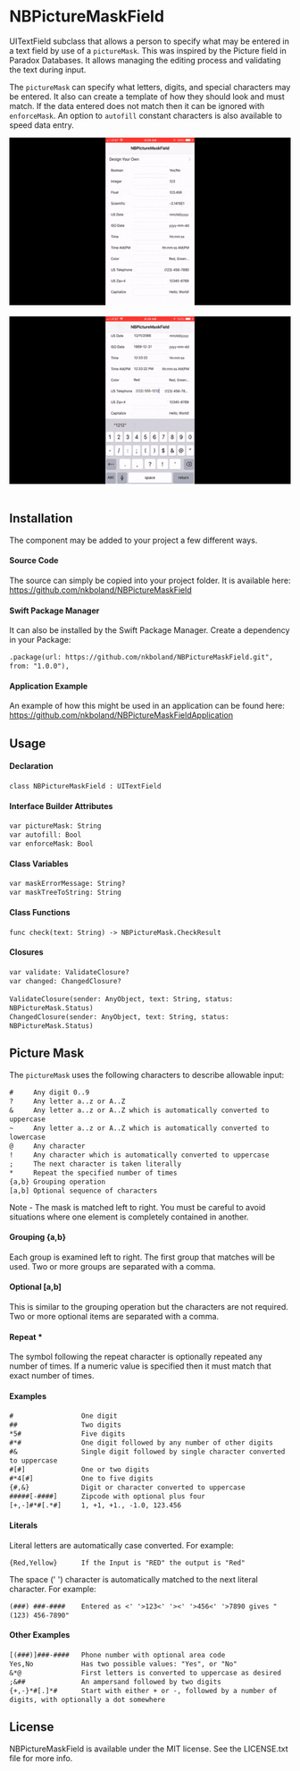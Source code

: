 # NBPictureMaskField

UITextField subclass that allows a person to specify what may be entered in a text field by use of a `pictureMask`.
This was inspired by the Picture field in Paradox Databases.
It allows managing the editing process and validating the text during input.

The `pictureMask` can specify what letters, digits, and special characters may be entered.
It also can create a template of how they should look and must match.
If the data entered does not match then it can be ignored with `enforceMask`.
An option to `autofill` constant characters is also available to speed data entry.

<a href="https://github.com/nkboland/NBPictureMaskField">
<img src="https://github.com/nkboland/blobs/blob/master/nbpicturemaskfield/gifs/screen1.gif" height="300" /></a>
<br><br/>

<a href="https://github.com/nkboland/NBPictureMaskField">
<img src="https://github.com/nkboland/blobs/blob/master/nbpicturemaskfield/gifs/screen2.gif" height="300" /></a>
<br><br/>

## Installation

The component may be added to your project a few different ways.

#### Source Code

The source can simply be copied into your project folder.
It is available here: https://github.com/nkboland/NBPictureMaskField

#### Swift Package Manager

It can also be installed by the Swift Package Manager.
Create a dependency in your Package:

    .package(url: https://github.com/nkboland/NBPictureMaskField.git", from: "1.0.0"),

#### Application Example

An example of how this might be used in an application can be found here:
https://github.com/nkboland/NBPictureMaskFieldApplication

## Usage

#### Declaration

    class NBPictureMaskField : UITextField

#### Interface Builder Attributes

    var pictureMask: String
    var autofill: Bool
    var enforceMask: Bool

#### Class Variables

    var maskErrorMessage: String?
    var maskTreeToString: String

#### Class Functions

    func check(text: String) -> NBPictureMask.CheckResult

#### Closures

    var validate: ValidateClosure?
    var changed: ChangedClosure?

    ValidateClosure(sender: AnyObject, text: String, status: NBPictureMask.Status)
    ChangedClosure(sender: AnyObject, text: String, status: NBPictureMask.Status)

## Picture Mask

The `pictureMask` uses the following characters to describe allowable input:


    #     Any digit 0..9
    ?     Any letter a..z or A..Z
    &     Any letter a..z or A..Z which is automatically converted to uppercase
    ~     Any letter a..z or A..Z which is automatically converted to lowercase
    @     Any character
    !     Any character which is automatically converted to uppercase
    ;     The next character is taken literally
    *     Repeat the specified number of times
    {a,b} Grouping operation
    [a,b] Optional sequence of characters

Note - The mask is matched left to right.
You must be careful to avoid situations where one element is completely contained in another.

#### Grouping {a,b}

Each group is examined left to right.
The first group that matches will be used.
Two or more groups are separated with a comma.

#### Optional [a,b]

This is similar to the grouping operation but the characters are not required.
Two or more optional items are separated with a comma.

#### Repeat *

The symbol following the repeat character is optionally repeated any number of times.
If a numeric value is specified then it must match that exact number of times.

#### Examples

    #                 One digit
    ##                Two digits
    *5#               Five digits
    #*#               One digit followed by any number of other digits
    #&                Single digit followed by single character converted to uppercase
    #[#]              One or two digits
    #*4[#]            One to five digits
    {#,&}             Digit or character converted to uppercase
    #####[-####]      Zipcode with optional plus four
    [+,-]#*#[.*#]     1, +1, +1., -1.0, 123.456

#### Literals

Literal letters are automatically case converted.
For example:

    {Red,Yellow}      If the Input is "RED" the output is "Red"

The space (' ') character is automatically matched to the next literal character.
For example:

    (###) ###-####    Entered as <' '>123<' '><' '>456<' '>7890 gives "(123) 456-7890"

#### Other Examples

    [(###)]###-####   Phone number with optional area code
    Yes,No            Has two possible values: "Yes", or "No"
    &*@               First letters is converted to uppercase as desired
    ;&##              An ampersand followed by two digits
    {+,-}*#[.]*#      Start with either + or -, followed by a number of digits, with optionally a dot somewhere

## License
NBPictureMaskField is available under the MIT license.
See the LICENSE.txt file for more info.
